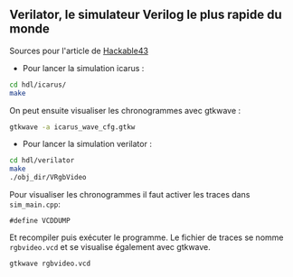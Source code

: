 Verilator, le simulateur Verilog le plus rapide du monde
--------------------------------------------------------

Sources pour l'article de [Hackable43](https://connect.ed-diamond.com/hackable/hk-043/verilator-le-simulateur-verilog-le-plus-rapide-du-monde)

* Pour lancer la simulation icarus :

```bash
cd hdl/icarus/
make
```
On peut ensuite visualiser les chronogrammes avec gtkwave :

```bash
gtkwave -a icarus_wave_cfg.gtkw
```

* Pour lancer la simulation verilator :

```bash
cd hdl/verilator
make
./obj_dir/VRgbVideo
```

Pour visualiser les chronogrammes il faut activer les traces dans `sim_main.cpp`:

```
#define VCDDUMP
```

Et recompiler puis exécuter le programme. Le fichier de traces se nomme `rgbvideo.vcd` et se visualise également avec gtkwave.


```bash
gtkwave rgbvideo.vcd
```
